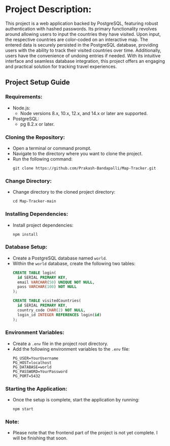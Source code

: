 # Project Description:

This project is a web application backed by PostgreSQL, featuring robust authentication with hashed passwords. Its primary functionality revolves around allowing users to input the countries they have visited. Upon input, the respective countries are color-coded on an interactive map. The entered data is securely persisted in the PostgreSQL database, providing users with the ability to track their visited countries over time. Additionally, users have the convenience of undoing entries if needed. With its intuitive interface and seamless database integration, this project offers an engaging and practical solution for tracking travel experiences.

## Project Setup Guide

### Requirements:
- Node.js:
  - Node versions 8.x, 10.x, 12.x, and 14.x or later are supported.
- PostgreSQL:
  - pg 8.2.x or later.

### Cloning the Repository:
- Open a terminal or command prompt.
- Navigate to the directory where you want to clone the project.
- Run the following command:
  ```
  git clone https://github.com/Prakash-Bandapalli/Map-Tracker.git
  ```

### Change Directory:
- Change directory to the cloned project directory:
  ```
  cd Map-Tracker-main
  ```

### Installing Dependencies:
- Install project dependencies:
  ```
  npm install
  ```

### Database Setup:
- Create a PostgreSQL database named `world`.
- Within the `world` database, create the following two tables:
  ```sql
  CREATE TABLE login(
    id SERIAL PRIMARY KEY,
    email VARCHAR(50) UNIQUE NOT NULL,
    pass VARCHAR(100) NOT NULL
  );

  CREATE TABLE visitedCountries(
    id SERIAL PRIMARY KEY,
    country_code CHAR(2) NOT NULL,
    login_id INTEGER REFERENCES login(id)
  );
  ```

### Environment Variables:
- Create a `.env` file in the project root directory.
- Add the following environment variables to the `.env` file:
  ```plaintext
  PG_USER=YourUsername
  PG_HOST=localhost
  PG_DATABASE=world
  PG_PASSWORD=YourPassword
  PG_PORT=5432
  ```

### Starting the Application:
- Once the setup is complete, start the application by running:
  ```
  npm start
  ```
  

### Note:
- Please note that the frontend part of the project is not yet complete. I will be finishing that soon.
